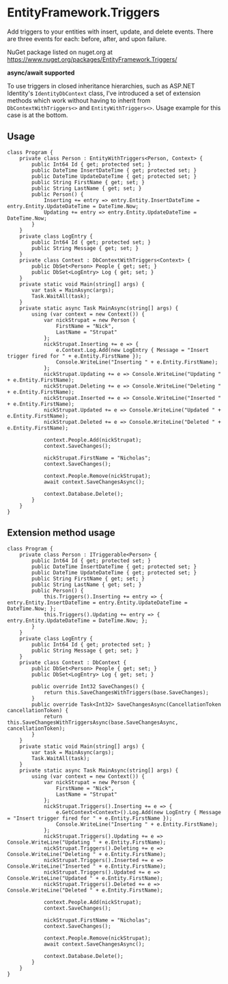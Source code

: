 EntityFramework.Triggers
=======================

Add triggers to your entities with insert, update, and delete events. There are three events for each: before, after, and upon failure.

NuGet package listed on nuget.org at https://www.nuget.org/packages/EntityFramework.Triggers/

<strong>async/await supported</strong>

To use triggers in closed inheritance hierarchies, such as ASP.NET Identity's `IdentityDbContext` class, I've introduced a set of extension methods which work without having to inherit from `DbContextWithTriggers<>` and `EntityWithTriggers<>`. Usage example for this case is at the bottom.

## Usage

    class Program {
		private class Person : EntityWithTriggers<Person, Context> {
			public Int64 Id { get; protected set; }
			public DateTime InsertDateTime { get; protected set; }
			public DateTime UpdateDateTime { get; protected set; }
			public String FirstName { get; set; }
			public String LastName { get; set; }
			public Person() {
				Inserting += entry => entry.Entity.InsertDateTime = entry.Entity.UpdateDateTime = DateTime.Now;
				Updating += entry => entry.Entity.UpdateDateTime = DateTime.Now;
			}
		}
		private class LogEntry {
			public Int64 Id { get; protected set; }
			public String Message { get; set; }
		}
		private class Context : DbContextWithTriggers<Context> {
			public DbSet<Person> People { get; set; }
			public DbSet<LogEntry> Log { get; set; }
		}
		private static void Main(string[] args) {
			var task = MainAsync(args);
			Task.WaitAll(task);
		}
		private static async Task MainAsync(string[] args) {
			using (var context = new Context()) {
				var nickStrupat = new Person {
					FirstName = "Nick",
					LastName = "Strupat"
				};
				nickStrupat.Inserting += e => {
					e.Context.Log.Add(new LogEntry { Message = "Insert trigger fired for " + e.Entity.FirstName });
					Console.WriteLine("Inserting " + e.Entity.FirstName);
				};
				nickStrupat.Updating += e => Console.WriteLine("Updating " + e.Entity.FirstName);
				nickStrupat.Deleting += e => Console.WriteLine("Deleting " + e.Entity.FirstName);
				nickStrupat.Inserted += e => Console.WriteLine("Inserted " + e.Entity.FirstName);
				nickStrupat.Updated += e => Console.WriteLine("Updated " + e.Entity.FirstName);
				nickStrupat.Deleted += e => Console.WriteLine("Deleted " + e.Entity.FirstName);

				context.People.Add(nickStrupat);
				context.SaveChanges();

				nickStrupat.FirstName = "Nicholas";
				context.SaveChanges();

				context.People.Remove(nickStrupat);
				await context.SaveChangesAsync();

				context.Database.Delete();
			}
		}
	}

## Extension method usage

	class Program {
		private class Person : ITriggerable<Person> {
			public Int64 Id { get; protected set; }
			public DateTime InsertDateTime { get; protected set; }
			public DateTime UpdateDateTime { get; protected set; }
			public String FirstName { get; set; }
			public String LastName { get; set; }
			public Person() {
				this.Triggers().Inserting += entry => { entry.Entity.InsertDateTime = entry.Entity.UpdateDateTime = DateTime.Now; };
				this.Triggers().Updating += entry => { entry.Entity.UpdateDateTime = DateTime.Now; };
			}
		}
		private class LogEntry {
			public Int64 Id { get; protected set; }
			public String Message { get; set; }
		}
		private class Context : DbContext {
			public DbSet<Person> People { get; set; }
			public DbSet<LogEntry> Log { get; set; }

			public override Int32 SaveChanges() {
				return this.SaveChangesWithTriggers(base.SaveChanges);
			}
			public override Task<Int32> SaveChangesAsync(CancellationToken cancellationToken) {
				return this.SaveChangesWithTriggersAsync(base.SaveChangesAsync, cancellationToken);
			}
		}
		private static void Main(string[] args) {
			var task = MainAsync(args);
			Task.WaitAll(task);
		}
		private static async Task MainAsync(string[] args) {
			using (var context = new Context()) {
				var nickStrupat = new Person {
					FirstName = "Nick",
					LastName = "Strupat"
				};
				nickStrupat.Triggers().Inserting += e => {
					e.GetContext<Context>().Log.Add(new LogEntry { Message = "Insert trigger fired for " + e.Entity.FirstName });
					Console.WriteLine("Inserting " + e.Entity.FirstName);
				};
				nickStrupat.Triggers().Updating += e => Console.WriteLine("Updating " + e.Entity.FirstName);
				nickStrupat.Triggers().Deleting += e => Console.WriteLine("Deleting " + e.Entity.FirstName);
				nickStrupat.Triggers().Inserted += e => Console.WriteLine("Inserted " + e.Entity.FirstName);
				nickStrupat.Triggers().Updated += e => Console.WriteLine("Updated " + e.Entity.FirstName);
				nickStrupat.Triggers().Deleted += e => Console.WriteLine("Deleted " + e.Entity.FirstName);

				context.People.Add(nickStrupat);
				context.SaveChanges();

				nickStrupat.FirstName = "Nicholas";
				context.SaveChanges();

				context.People.Remove(nickStrupat);
				await context.SaveChangesAsync();

				context.Database.Delete();
			}
		}
	}
